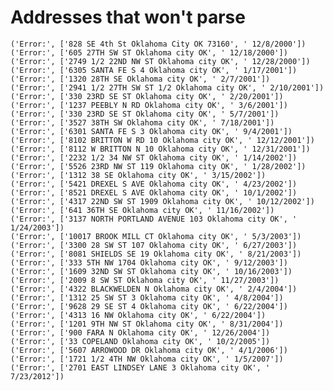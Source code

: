 # Addresses that won't parse
    ('Error:', ['828 SE 4th St Oklahoma City OK 73160', ' 12/8/2000'])
    ('Error:', ['605 27TH SW ST Oklahoma city OK', ' 12/18/2000'])
    ('Error:', ['2749 1/2 22ND NW ST Oklahoma city OK', ' 12/28/2000'])
    ('Error:', ['6305 SANTA FE S 4 Oklahoma city OK', ' 1/17/2001'])
    ('Error:', ['1320 28TH SE Oklahoma city OK', ' 2/7/2001'])
    ('Error:', ['2941 1/2 27TH SW ST 1/2 Oklahoma city OK', ' 2/10/2001'])
    ('Error:', ['330 23RD SE ST Oklahoma city OK', ' 2/20/2001'])
    ('Error:', ['1237 PEEBLY N RD Oklahoma city OK', ' 3/6/2001'])
    ('Error:', ['330 23RD SE ST Oklahoma city OK', ' 5/7/2001'])
    ('Error:', ['3527 38TH SW Oklahoma city OK', ' 7/18/2001'])
    ('Error:', ['6301 SANTA FE S 3 Oklahoma city OK', ' 9/4/2001'])
    ('Error:', ['8102 BRITTON W RD 10 Oklahoma city OK', ' 12/12/2001'])
    ('Error:', ['8112 W BRITTON N 10 Oklahoma city OK', ' 12/31/2001'])
    ('Error:', ['2232 1/2 34 NW ST Oklahoma city OK', ' 1/14/2002'])
    ('Error:', ['5526 23RD NW ST 119 Oklahoma city OK', ' 1/28/2002'])
    ('Error:', ['1312 38 SE Oklahoma city OK', ' 3/15/2002'])
    ('Error:', ['5421 DREXEL S AVE Oklahoma city OK', ' 4/23/2002'])
    ('Error:', ['8521 DREXEL S AVE Oklahoma city OK', ' 10/1/2002'])
    ('Error:', ['4317 22ND SW ST 1909 Oklahoma city OK', ' 10/12/2002'])
    ('Error:', ['641 36TH SE Oklahoma city OK', ' 11/16/2002'])
    ('Error:', ['3137 NORTH PORTLAND AVENUE 103 Oklahoma city OK', ' 1/24/2003'])
    ('Error:', ['10017 BROOK MILL CT Oklahoma city OK', ' 5/3/2003'])
    ('Error:', ['3300 28 SW ST 107 Oklahoma city OK', ' 6/27/2003'])
    ('Error:', ['8081 SHIELDS SE 19 Oklahoma city OK', ' 8/21/2003'])
    ('Error:', ['333 5TH NW 1704 Oklahoma city OK', ' 9/12/2003'])
    ('Error:', ['1609 32ND SW ST Oklahoma city OK', ' 10/16/2003'])
    ('Error:', ['2009 8 SW ST Oklahoma city OK', ' 11/27/2003'])
    ('Error:', ['4322 BLACKWELDEN N Oklahoma city OK', ' 2/4/2004'])
    ('Error:', ['1312 25 SW ST 3 Oklahoma city OK', ' 4/8/2004'])
    ('Error:', ['9628 29 SE ST 4 Oklahoma city OK', ' 6/22/2004'])
    ('Error:', ['4313 16 NW Oklahoma city OK', ' 6/22/2004'])
    ('Error:', ['1201 9TH NW ST Oklahoma city OK', ' 8/31/2004'])
    ('Error:', ['900 FARA N Oklahoma city OK', ' 12/26/2004'])
    ('Error:', ['33 COPELAND Oklahoma city OK', ' 10/2/2005'])
    ('Error:', ['5607 ARROWOOD DR Oklahoma city OK', ' 4/1/2006'])
    ('Error:', ['1721 1/2 4TH NW Oklahoma city OK', ' 1/5/2007'])
    ('Error:', ['2701 EAST LINDSEY LANE 3 Oklahoma city OK', ' 7/23/2012'])